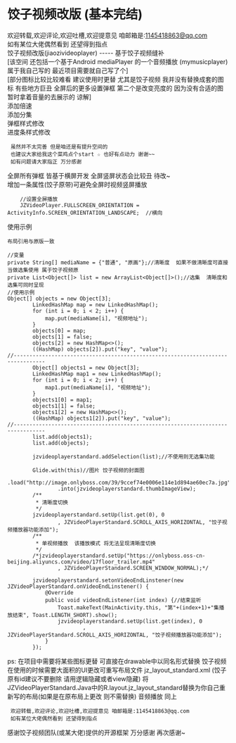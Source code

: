 # 饺子视频改版  (基本完结)
欢迎转载,欢迎评论,欢迎吐槽,欢迎提意见 咱邮箱是:1145418863@qq.com<br/>
        如有某位大佬偶然看到 还望得到指点<br/>
饺子视频改版(jiaozivideoplayer) ----- 基于饺子视频缝补<br/>
[该空间 还包括一个基于Android mediaPlayer 的一个音频播放  (mymusicplayer)  属于我自己写的 最近项目需要就自己写了个]<br/>
[部分图标比较比较难看 建议使用时更替  尤其是饺子视频 我并没有替换成套的图标 有些地方巨丑 全屏后的更多设置弹框 第二个是改变亮度的 因为没有合适的图 暂时拿着音量的去展示的 谅解]<br/>
  添加倍速<br/>
  添加分集<br/>
  弹框样式修改<br/>
  进度条样式修改<br/>

     虽然并不太完善 但是咱还是有提升空间的
     也建议大家给我这个菜鸡点个start ☆ 也好有点动力 谢谢~~
     如有问题请大家指正 万分感谢


全屏所有弹框 皆基于横屏开发 全屏竖屏状态会比较丑 待改~<br/>
增加一条属性(饺子原带)可避免全屏时视频竖屏播放<br/>

        //设置全屏播放
        JZVideoPlayer.FULLSCREEN_ORIENTATION = ActivityInfo.SCREEN_ORIENTATION_LANDSCAPE;  //横向


  使用示例<br/>

    布局引用与原版一致

    //变量
    private String[] mediaName = {"普通", "原画"};//清晰度  如果不做清晰度可直接当做选集使用 属于饺子视频原
    private List<Object[]> list = new ArrayList<Object[]>();//选集  清晰度和选集可同时呈现
    //使用示例
    Object[] objects = new Object[3];
            LinkedHashMap map = new LinkedHashMap();
            for (int i = 0; i < 2; i++) {
                map.put(mediaName[i], "视频地址");
            }
            objects[0] = map;
            objects[1] = false;
            objects[2] = new HashMap<>();
            ((HashMap) objects[2]).put("key", "value");
    //--------------------------------------------------------------------------------
            Object[] objects1 = new Object[3];
            LinkedHashMap map1 = new LinkedHashMap();
            for (int i = 0; i < 2; i++) {
                map1.put(mediaName[i], "视频地址");
            }
            objects1[0] = map1;
            objects1[1] = false;
            objects1[2] = new HashMap<>();
            ((HashMap) objects1[2]).put("key", "value");
    //--------------------------------------------------------------------------------
            list.add(objects1);
            list.add(objects);

            jzvideoplayerstandard.addSelection(list);//不使用则无选集功能

            Glide.with(this)//图片 饺子视频的封面图
                    .load("http://image.onlyboss.com/39/9ccef74e0006e114e1d894ae60ec7a.jpg")
                    .into(jzvideoplayerstandard.thumbImageView);
            /**
             * 清晰度切换
             */
            jzvideoplayerstandard.setUp(list.get(0), 0
                    , JZVideoPlayerStandard.SCROLL_AXIS_HORIZONTAL, "饺子视频播放器功能添加");
            /**
             * 单视频播放  该播放模式 将无法呈现清晰度切换
             */
            /*jzvideoplayerstandard.setUp("https://onlyboss.oss-cn-beijing.aliyuncs.com/video/17floor_trailer.mp4"
                    , JZVideoPlayerStandard.SCREEN_WINDOW_NORMAL);*/

            jzvideoplayerstandard.setonVideoEndLinstener(new JZVideoPlayerStandard.onVideoEndLinstener() {
                @Override
                public void videoEndListener(int index) {//结束监听
                    Toast.makeText(MainActivity.this, "第"+(index+1)+"集播放结束", Toast.LENGTH_SHORT).show();
                    jzvideoplayerstandard.setUp(list.get(index), 0
                            , JZVideoPlayerStandard.SCROLL_AXIS_HORIZONTAL, "饺子视频播放器功能添加");
                }
            });

 ps:
     在项目中需要将某些图标更替 可直接在drawable中以同名形式替换
     饺子视频在使用的时候需要大面积的UI更改可重写布局文件 jz_layout_standard.xml (饺子原有id建议不要删除 请用逻辑隐藏或者view隐藏)
     将JZVideoPlayerStandard.Java中的R.layout.jz_layout_standard替换为你自己重新写的布局(如果是在原布局上更改 则不需替换)
     音频播放 同上

     欢迎转载,欢迎评论,欢迎吐槽,欢迎提意见 咱邮箱是:1145418863@qq.com
     如有某位大佬偶然看到 还望得到指点

  感谢饺子视频团队(或某大佬)提供的开源框架 万分感谢 再次感谢~<br/>
